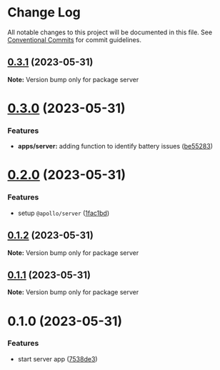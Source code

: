 # Change Log

All notable changes to this project will be documented in this file.
See [Conventional Commits](https://conventionalcommits.org) for commit guidelines.

## [0.3.1](https://github.com/emunhoz/battery-issue-tracker/compare/server@0.3.0...server@0.3.1) (2023-05-31)

**Note:** Version bump only for package server





# [0.3.0](https://github.com/emunhoz/battery-issue-tracker/compare/server@0.2.0...server@0.3.0) (2023-05-31)


### Features

* **apps/server:** adding function to identify battery issues ([be55283](https://github.com/emunhoz/battery-issue-tracker/commit/be5528389690ccb3532261cd81e6309d4b2c6e68))





# [0.2.0](https://github.com/emunhoz/battery-issue-tracker/compare/server@0.1.2...server@0.2.0) (2023-05-31)


### Features

* setup `@apollo/server` ([1fac1bd](https://github.com/emunhoz/battery-issue-tracker/commit/1fac1bdc62b18ec9c4f7111b14ab78d95e4bc99b))





## [0.1.2](https://github.com/emunhoz/battery-issue-tracker/compare/server@0.1.1...server@0.1.2) (2023-05-31)

**Note:** Version bump only for package server





## [0.1.1](https://github.com/emunhoz/battery-issue-tracker/compare/server@0.1.0...server@0.1.1) (2023-05-31)

**Note:** Version bump only for package server





# 0.1.0 (2023-05-31)


### Features

* start server app ([7538de3](https://github.com/emunhoz/battery-issue-tracker/commit/7538de34d687d61f3ec77a56536970b4157a84b1))

